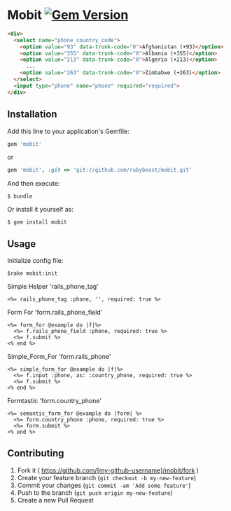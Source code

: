 # Mobit [![Gem Version](https://badge.fury.io/rb/mobit.svg)](http://badge.fury.io/rb/mobit)

```html
<div>
  <select name="phone_country_code">
    <option value="93" data-trunk-code="0">Afghanistan (+93)</option>
    <option value="355" data-trunk-code="0">Albania (+355)</option>
    <option value="213" data-trunk-code="0">Algeria (+213)</option>
      ...
    <option value="263" data-trunk-code="0">Zimbabwe (+263)</option>
  </select>
  <input type="phone" name="phone" required="required">
</div>
```

## Installation

Add this line to your application's Gemfile:

```ruby
gem 'mobit'
```

or

```ruby
gem 'mobit', :git => 'git://github.com/rubybeast/mobit.git'
```

And then execute:

    $ bundle

Or install it yourself as:

    $ gem install mobit

## Usage

Initialize config file:

    $rake mobit:init

Simple Helper 'rails_phone_tag'

```erb
<%= rails_phone_tag :phone, '', required: true %>
```

Form For 'form.rails_phone_field'

```erb
<%= form_for @example do |f|%>
  <%= f.rails_phone_field :phone, required: true %>
  <%= f.submit %>
<% end %>
```

Simple_Form_For 'form.rails_phone'

```erb
<%= simple_form_for @example do |f|%>
  <%= f.input :phone, as: :country_phone, required: true %>
  <%= f.submit %>
<% end %>
```


Formtastic  'form.country_phone'

```erb
<%= semantic_form_for @example do |form| %>
  <%= form.country_phone :phone, required: true %>
  <%= form.submit %>
<% end %>
```

## Contributing

1. Fork it ( https://github.com/[my-github-username]/mobit/fork )
2. Create your feature branch (`git checkout -b my-new-feature`)
3. Commit your changes (`git commit -am 'Add some feature'`)
4. Push to the branch (`git push origin my-new-feature`)
5. Create a new Pull Request